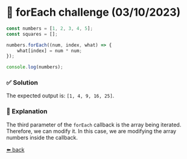 # 🧪 forEach challenge (03/10/2023)

```javascript
const numbers = [1, 2, 3, 4, 5];
const squares = [];

numbers.forEach((num, index, what) => {
    what[index] = num * num;
});

console.log(numbers);
```

### ✅ Solution
The expected output is: `[1, 4, 9, 16, 25]`. 

### 📝 Explanation
The third parameter of the `forEach` callback is the array being iterated. Therefore, we can modify it. In this case, we are modifying the array numbers inside the callback.

[⬅️ back](../README.md#foreach-challenge-03102023)